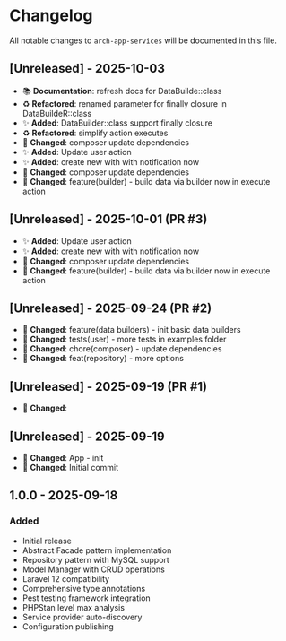 # Changelog

All notable changes to `arch-app-services` will be documented in this file.

## [Unreleased] - 2025-10-03


- 📚 **Documentation**: refresh docs for DataBuilde::class
- ♻️ **Refactored**: renamed parameter for finally closure in DataBuildeR::class
- ✨ **Added**: DataBuilder::class support finally closure
- ♻️ **Refactored**: simplify action executes
- 🔧 **Changed**: composer update dependencies
- ✨ **Added**: Update user action
- ✨ **Added**: create new with with notification now
- 🔧 **Changed**: composer update dependencies
- 📝 **Changed**: feature(builder) - build data via builder now in execute action

## [Unreleased] - 2025-10-01 (PR #3)


- ✨ **Added**: Update user action
- ✨ **Added**: create new with with notification now
- 🔧 **Changed**: composer update dependencies
- 📝 **Changed**: feature(builder) - build data via builder now in execute action

## [Unreleased] - 2025-09-24 (PR #2)


- 📝 **Changed**: feature(data builders) - init basic data builders
- 📝 **Changed**: tests(user) - more tests in examples folder
- 📝 **Changed**: chore(composer) - update dependencies
- 📝 **Changed**: feat(repository) - more options

## [Unreleased] - 2025-09-19 (PR #1)


- 📝 **Changed**: 

## [Unreleased] - 2025-09-19


- 📝 **Changed**: App - init
- 📝 **Changed**: Initial commit

## 1.0.0 - 2025-09-18

### Added
- Initial release
- Abstract Facade pattern implementation
- Repository pattern with MySQL support
- Model Manager with CRUD operations
- Laravel 12 compatibility
- Comprehensive type annotations
- Pest testing framework integration
- PHPStan level max analysis
- Service provider auto-discovery
- Configuration publishing
